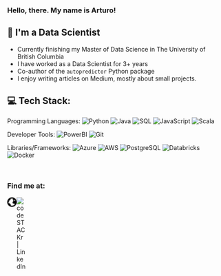 ### Hello, there. My name is Arturo!

## 💫 I'm a Data Scientist

- Currently finishing my Master of Data Science in The University of British Columbia
- I have worked as a Data Scientist for 3+ years
- Co-author of the `autopredictor` Python package
- I enjoy writing articles on Medium, mostly about small projects.


## 💻 Tech Stack:
Programming Languages:
![Python](https://img.shields.io/badge/python-%233776AB.svg?style=for-the-badge&logo=python&logoColor=white) 
![Java](https://img.shields.io/badge/java-%23ED8B00.svg?style=for-the-badge&logo=java&logoColor=white) 
![SQL](https://img.shields.io/badge/sql-%2307405e.svg?style=for-the-badge&logo=postgresql&logoColor=white) 
![JavaScript](https://img.shields.io/badge/javascript-%23323330.svg?style=for-the-badge&logo=javascript&logoColor=%23F7DF1E) 
![Scala](https://img.shields.io/badge/Scala-DC392F?style=for-the-badge&logo=scala&logoColor=white)


Developer Tools: 
![PowerBI](https://img.shields.io/badge/PowerBI-F2C811?style=for-the-badge&logo=powerbi&logoColor=black) 
![Git](https://img.shields.io/badge/git-%23F05033.svg?style=for-the-badge&logo=git&logoColor=white)

Libraries/Frameworks: 
![Azure](https://img.shields.io/badge/Microsoft_Azure-0078D4?style=for-the-badge&logo=microsoft-azure&logoColor=white) 
![AWS](https://img.shields.io/badge/AWS-%23232F3E.svg?style=for-the-badge&logo=amazon-aws&logoColor=white) 
![PostgreSQL](https://img.shields.io/badge/PostgreSQL-316192?style=for-the-badge&logo=postgresql&logoColor=white) 
![Databricks](https://img.shields.io/badge/-Databricks-FF3621?style=flat&logo=databricks&logoColor=white)
![Docker](https://img.shields.io/badge/docker-%230db7ed.svg?style=for-the-badge&logo=docker&logoColor=white) 



<br />

### Find me at:

[<img align="left" alt="codeSTACKr.com" width="22px" src="https://raw.githubusercontent.com/iconic/open-iconic/master/svg/globe.svg" />][website]

[<img align="left" alt="codeSTACKr | LinkedIn" width="22px" src="https://cdn.jsdelivr.net/npm/simple-icons@v3/icons/linkedin.svg" />][linkedin]

<br />

[website]: https://arturorey.medium.com/
[linkedin]: www.linkedin.com/in/arturoreyh

